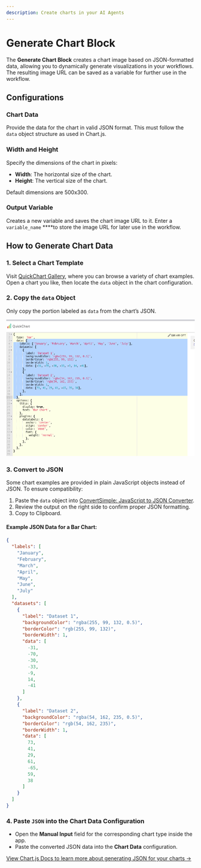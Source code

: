 ```yaml
---
description: Create charts in your AI Agents
---
```


# Generate Chart Block

The **Generate Chart Block** creates a chart image based on JSON-formatted data, allowing you to dynamically generate visualizations in your workflows. The resulting image URL can be saved as a variable for further use in the workflow.

## Configurations

### **Chart Data**

Provide the data for the chart in valid JSON format. This must follow the `data` object structure as used in Chart.js.

### **Width and Height**

Specify the dimensions of the chart in pixels:

* **Width**: The horizontal size of the chart.
* **Height**: The vertical size of the chart.

Default dimensions are 500x300.

### **Output Variable**

Creates a new variable and saves the chart image URL to it. Enter a `variable_name` \*\*\*\*to store the image URL for later use in the workflow.

## How to Generate Chart Data

### **1. Select a Chart Template**

Visit [QuickChart Gallery](https://quickchart.io/gallery/), where you can browse a variety of chart examples. Open a chart you like, then locate the `data` object in the chart configuration.

### **2. Copy the `data` Object**

Only copy the portion labeled as `data` from the chart’s JSON.

![chart1.png](../../.gitbook/assets/chart1.png)

### **3. Convert to JSON**

Some chart examples are provided in plain JavaScript objects instead of JSON. To ensure compatibility:

1. Paste the `data` object into [ConvertSimple: JavaScript to JSON Converter](https://www.convertsimple.com/convert-javascript-to-json/).
2. Review the output on the right side to confirm proper JSON formatting.
3. Copy to Clipboard.

#### Example JSON Data for a Bar Chart:

```json
{
  "labels": [
    "January",
    "February",
    "March",
    "April",
    "May",
    "June",
    "July"
  ],
  "datasets": [
    {
      "label": "Dataset 1",
      "backgroundColor": "rgba(255, 99, 132, 0.5)",
      "borderColor": "rgb(255, 99, 132)",
      "borderWidth": 1,
      "data": [
        -31,
        -70,
        -30,
        -33,
        -9,
        14,
        -41
      ]
    },
    {
      "label": "Dataset 2",
      "backgroundColor": "rgba(54, 162, 235, 0.5)",
      "borderColor": "rgb(54, 162, 235)",
      "borderWidth": 1,
      "data": [
        73,
        41,
        29,
        61,
        -65,
        59,
        38
      ]
    }
  ]
}
```

### **4. Paste `JSON` into the Chart Data Configuration**

* Open the **Manual Input** field for the corresponding chart type inside the app.
* Paste the converted JSON data into the **Chart Data** configuration.

[View Chart.js Docs to learn more about generating JSON for your charts →](https://www.chartjs.org/docs/2.9.4/charts/)
